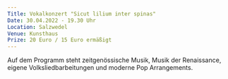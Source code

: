 ```yaml
---
Title: Vokalkonzert "Sicut lilium inter spinas"
Date: 30.04.2022 - 19.30 Uhr
Location: Salzwedel
Venue: Kunsthaus
Prize: 20 Euro / 15 Euro ermäßigt
---
```


Auf dem Programm steht zeitgenössische Musik, Musik der Renaissance, eigene Volksliedbarbeitungen und moderne Pop Arrangements.
